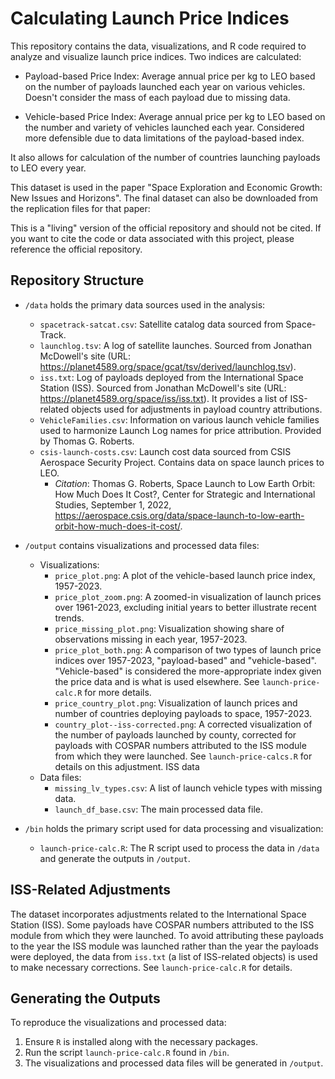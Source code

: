 
# Calculating Launch Price Indices

This repository contains the data, visualizations, and R code required to analyze and visualize launch price indices. Two indices are calculated:

* Payload-based Price Index: Average annual price per kg to LEO based on the number of payloads launched each year on various vehicles. Doesn't consider the mass of each payload due to missing data.

* Vehicle-based Price Index: Average annual price per kg to LEO based on the number and variety of vehicles launched each year. Considered more defensible due to data limitations of the payload-based index.

It also allows for calculation of the number of countries launching payloads to LEO every year.

This dataset is used in the paper "Space Exploration and Economic Growth: New Issues and Horizons". The final dataset can also be downloaded from the replication files for that paper:

This is a "living" version of the official repository and should not be cited. If you want to cite the code or data associated with this project, please reference the official repository.


## Repository Structure

* `/data` holds the primary data sources used in the analysis:
  - `spacetrack-satcat.csv`: Satellite catalog data sourced from Space-Track.
  - `launchlog.tsv`: A log of satellite launches. Sourced from Jonathan McDowell's site (URL: https://planet4589.org/space/gcat/tsv/derived/launchlog.tsv).
  - `iss.txt`: Log of payloads deployed from the International Space Station (ISS). Sourced from Jonathan McDowell's site (URL: https://planet4589.org/space/iss/iss.txt). It provides a list of ISS-related objects used for adjustments in payload country attributions.
  - `VehicleFamilies.csv`: Information on various launch vehicle families used to harmonize Launch Log names for price attribution. Provided by Thomas G. Roberts.
  - `csis-launch-costs.csv`: Launch cost data sourced from CSIS Aerospace Security Project. Contains data on space launch prices to LEO. 
    - *Citation*: Thomas G. Roberts, Space Launch to Low Earth Orbit: How Much Does It Cost?, Center for Strategic and International Studies, September 1, 2022, https://aerospace.csis.org/data/space-launch-to-low-earth-orbit-how-much-does-it-cost/.

* `/output` contains visualizations and processed data files:
  - Visualizations: 
    - `price_plot.png`: A plot of the vehicle-based launch price index, 1957-2023.
    - `price_plot_zoom.png`: A zoomed-in visualization of launch prices over 1961-2023, excluding initial years to better illustrate recent trends.
    - `price_missing_plot.png`: Visualization showing share of observations missing in each year, 1957-2023.
    - `price_plot_both.png`: A comparison of two types of launch price indices over 1957-2023, "payload-based" and "vehicle-based". "Vehicle-based" is considered the more-appropriate index given the price data and is what is used elsewhere. See `launch-price-calc.R` for more details.
    - `price_country_plot.png`: Visualization of launch prices and number of countries deploying payloads to space, 1957-2023.
    - `country_plot--iss-corrected.png`: A corrected visualization of the number of payloads launched by county, corrected for payloads with COSPAR numbers attributed to the ISS module from which they were launched. See `launch-price-calcs.R` for details on this adjustment. ISS data 
  - Data files:
    - `missing_lv_types.csv`: A list of launch vehicle types with missing data.
    - `launch_df_base.csv`: The main processed data file.

* `/bin` holds the primary script used for data processing and visualization:
  - `launch-price-calc.R`: The R script used to process the data in `/data` and generate the outputs in `/output`.

## ISS-Related Adjustments

The dataset incorporates adjustments related to the International Space Station (ISS). Some payloads have COSPAR numbers attributed to the ISS module from which they were launched. To avoid attributing these payloads to the year the ISS module was launched rather than the year the payloads were deployed, the data from `iss.txt` (a list of ISS-related objects) is used to make necessary corrections. See `launch-price-calc.R` for details.

## Generating the Outputs

To reproduce the visualizations and processed data:

1. Ensure `R` is installed along with the necessary packages.
2. Run the script `launch-price-calc.R` found in `/bin`.
3. The visualizations and processed data files will be generated in `/output`.
